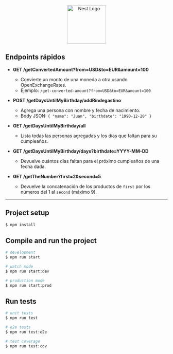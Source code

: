 <p align="center">
  <a href="http://nestjs.com/" target="blank"><img src="https://nestjs.com/img/logo-small.svg" width="120" alt="Nest Logo" /></a>
</p>

[circleci-image]: https://img.shields.io/circleci/build/github/nestjs/nest/master?token=abc123def456
[circleci-url]: https://circleci.com/gh/nestjs/nest


  <!--[![Backers on Open Collective](https://opencollective.com/nest/backers/badge.svg)](https://opencollective.com/nest#backer)
  [![Sponsors on Open Collective](https://opencollective.com/nest/sponsors/badge.svg)](https://opencollective.com/nest#sponsor)-->

## Endpoints rápidos

- **GET /getConvertedAmount?from=USD&to=EUR&amount=100**
  - Convierte un monto de una moneda a otra usando OpenExchangeRates.
  - Ejemplo: `/get-converted-amount?from=USD&to=EUR&amount=100`

- **POST /getDaysUntilMyBirthday/addRindegastino**
  - Agrega una persona con nombre y fecha de nacimiento.
  - Body JSON: `{ "name": "Juan", "birthdate": "1990-12-20" }`

- **GET /getDaysUntilMyBirthday/all**
  - Lista todas las personas agregadas y los días que faltan para su cumpleaños.

- **GET /getDaysUntilMyBirthday/days?birthdate=YYYY-MM-DD**
  - Devuelve cuántos días faltan para el próximo cumpleaños de una fecha dada.

- **GET /getTheNumber?first=2&second=5**
  - Devuelve la concatenación de los productos de `first` por los números del 1 al `second` (máximo 9).

---

## Project setup

```bash
$ npm install
```

## Compile and run the project

```bash
# development
$ npm run start

# watch mode
$ npm run start:dev

# production mode
$ npm run start:prod
```

## Run tests

```bash
# unit tests
$ npm run test

# e2e tests
$ npm run test:e2e

# test coverage
$ npm run test:cov
```

